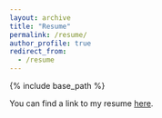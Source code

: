 ```yaml
---
layout: archive
title: "Resume"
permalink: /resume/
author_profile: true
redirect_from:
  - /resume
---
```


{% include base_path %}

You can find a link to my resume [here](https://adarshsomayaji.github.io/files/Adarsh_Somayaji_Resume.pdf).
